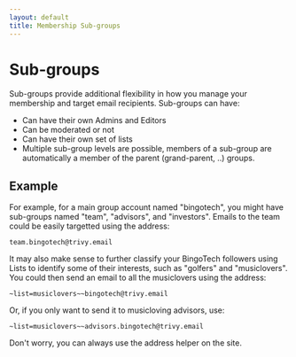 ```yaml
---
layout: default
title: Membership Sub-groups
---
```


# Sub-groups

Sub-groups provide additional flexibility in how you manage your
membership and target email recipients.  Sub-groups can have:

* Can have their own Admins and Editors
* Can be moderated or not
* Can have their own set of lists
* Multiple sub-group levels are possible, members of a sub-group are
  automatically a member of the parent (grand-parent, ..) groups.

## Example

For example, for a main group account named "bingotech", you might
have sub-groups named "team", "advisors", and "investors".  Emails to
the team could be easily targetted using the address:

```
team.bingotech@trivy.email
```

It may also make sense to further classify your BingoTech followers
using Lists to identify some of their interests, such as "golfers" and
"musiclovers".  You could then send an email to all the musiclovers
using the address:

```
~list=musiclovers~~bingotech@trivy.email
```

Or, if you only want to send it to musicloving advisors, use:

```
~list=musiclovers~~advisors.bingotech@trivy.email
```

Don't worry, you can always use the address helper on the site.

